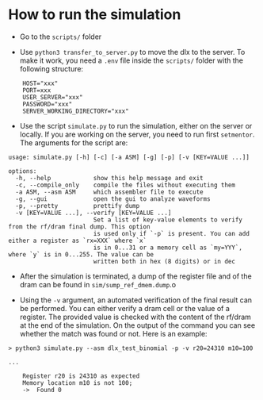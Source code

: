 # How to run the simulation

- Go to the `scripts/` folder

- Use `python3 transfer_to_server.py` to move the dlx to the server. To make it work, you need a `.env` file inside the `scripts/` folder with the following structure: 
``` 
    HOST="xxx"
    PORT=xxx
    USER_SERVER="xxx"
    PASSWORD="xxx"
    SERVER_WORKING_DIRECTORY="xxx"
```
- Use the script `simulate.py` to run the simulation, either on the server or locally. If you are working on the server, you need to run first `setmentor`. The arguments for the script are:

```
usage: simulate.py [-h] [-c] [-a ASM] [-g] [-p] [-v [KEY=VALUE ...]]

options:
  -h, --help            show this help message and exit
  -c, --compile_only    compile the files without executing them
  -a ASM, --asm ASM     which assembler file to execute
  -g, --gui             open the gui to analyze waveforms
  -p, --pretty          prettify dump
  -v [KEY=VALUE ...], --verify [KEY=VALUE ...]
                        Set a list of key-value elements to verify from the rf/dram final dump. This option
                        is used only if `-p` is present. You can add either a register as `rx=XXX` where `x`
                        is in 0...31 or a memory cell as `my=YYY`, where `y` is in 0...255. The value can be
                        written both in hex (8 digits) or in dec
```

- After the simulation is terminated, a dump of the register file and of the dram can be found in `sim/sump_ref_dmem.dump`.o

- Using the `-v` argument, an automated verification of the final result can be performed. You can either verify a dram cell or the value of a register. The provided value is checked with the content of the rf/dram at the end of the simulation. On the output of the command you can see whether the match was found or not. Here is an example: 

```
> python3 simulate.py --asm dlx_test_binomial -p -v r20=24310 m10=100

...

    Register r20 is 24310 as expected
    Memory location m10 is not 100;
    ->	Found 0

```